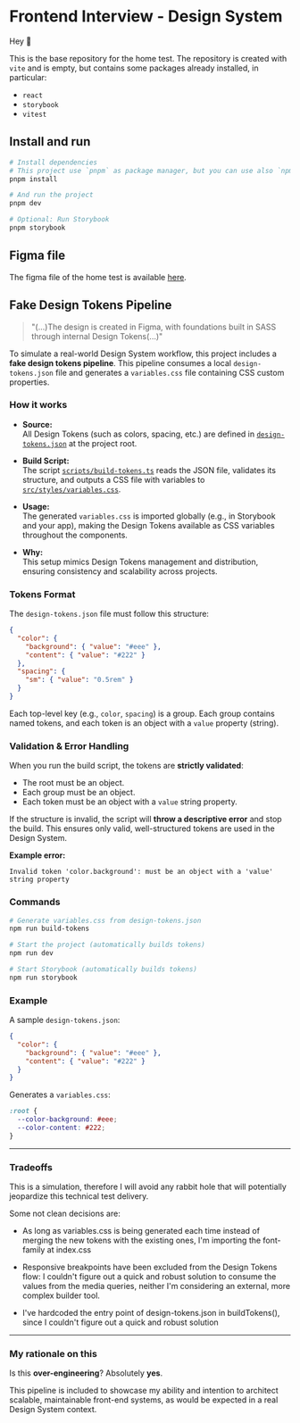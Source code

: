 # Frontend Interview - Design System

Hey 👋

This is the base repository for the home test. The repository is created with `vite` and is empty, but contains some packages already installed, in particular:

- `react`
- `storybook`
- `vitest`

## Install and run

```bash
# Install dependencies
# This project use `pnpm` as package manager, but you can use also `npm` or `yarn`.
pnpm install

# And run the project
pnpm dev

# Optional: Run Storybook
pnpm storybook
```

## Figma file

The figma file of the home test is available [here](https://www.figma.com/design/OclakAGLSXDoMKLFvwLNMP/%F0%9F%92%BB-Design-System-Home-Test---Tabs-Component?node-id=0-1&t=4pG7NN6HKxgxroDz-1).

## Fake Design Tokens Pipeline

> "(...)The design is created in Figma, with foundations built in SASS through internal Design Tokens(...)"

To simulate a real-world Design System workflow, this project includes a **fake design tokens pipeline**. This pipeline consumes a local `design-tokens.json` file and generates a `variables.css` file containing CSS custom properties.

### How it works

- **Source:**  
  All Design Tokens (such as colors, spacing, etc.) are defined in [`design-tokens.json`](./design-tokens.json) at the project root.

- **Build Script:**  
  The script [`scripts/build-tokens.ts`](./scripts/build-tokens.ts) reads the JSON file, validates its structure, and outputs a CSS file with variables to [`src/styles/variables.css`](./src/styles/variables.css).

- **Usage:**  
  The generated `variables.css` is imported globally (e.g., in Storybook and your app), making the Design Tokens available as CSS variables throughout the components.

- **Why:**  
  This setup mimics Design Tokens management and distribution, ensuring consistency and scalability across projects.

### Tokens Format

The `design-tokens.json` file must follow this structure:

```json
{
  "color": {
    "background": { "value": "#eee" },
    "content": { "value": "#222" }
  },
  "spacing": {
    "sm": { "value": "0.5rem" }
  }
}
```

Each top-level key (e.g., `color`, `spacing`) is a group. Each group contains named tokens, and each token is an object with a `value` property (string).

### Validation & Error Handling

When you run the build script, the tokens are **strictly validated**:

- The root must be an object.
- Each group must be an object.
- Each token must be an object with a `value` string property.

If the structure is invalid, the script will **throw a descriptive error** and stop the build. This ensures only valid, well-structured tokens are used in the Design System.

**Example error:**

```
Invalid token 'color.background': must be an object with a 'value' string property
```

### Commands

```bash
# Generate variables.css from design-tokens.json
npm run build-tokens

# Start the project (automatically builds tokens)
npm run dev

# Start Storybook (automatically builds tokens)
npm run storybook
```

### Example

A sample `design-tokens.json`:

```json
{
  "color": {
    "background": { "value": "#eee" },
    "content": { "value": "#222" }
  }
}
```

Generates a `variables.css`:

```css
:root {
  --color-background: #eee;
  --color-content: #222;
}
```

---

### Tradeoffs

This is a simulation, therefore I will avoid any rabbit hole that will potentially jeopardize this technical test delivery.

Some not clean decisions are:

- As long as variables.css is being generated each time instead of merging the new tokens with the existing ones, I'm importing the font-family at index.css

- Responsive breakpoints have been excluded from the Design Tokens flow: I couldn't figure out a quick and robust solution to consume the values from the media queries, neither I'm considering an external, more complex builder tool.

- I've hardcoded the entry point of design-tokens.json in buildTokens(), since I couldn't figure out a quick and robust solution

---

### My rationale on this

Is this **over-engineering**? Absolutely **yes**.

This pipeline is included to showcase my ability and intention to architect scalable, maintainable front-end systems, as would be expected in a real Design System context.
